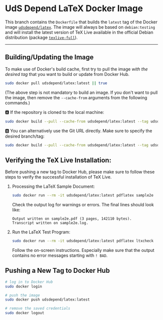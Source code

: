 # UdS Depend LaTeX Docker Image

This branch contains the `Dockerfile` that builds the `latest` tag of the Docker image [`udsdepend/latex`](https://hub.docker.com/r/udsdepend/latex).
The image will always be based on `debian:testing` and will install the latest version of TeX Live available in the official Debian distribution (package [`texlive-full`](https://packages.debian.org/de/testing/tex/texlive-full)).

---

## Building/Updating the Image

To make use of Docker's build cache, first try to pull the image _with the desired tag_ that you want to build or update from Docker Hub.

```bash
sudo docker pull udsdepend/latex:latest || true
```

(The above step is not mandatory to build an image. If you don't want to pull the image, then remove the `--cache-from` arguments from the following commands.)

:a: If the repository is cloned to the local machine:

```bash
sudo docker build --pull --cache-from udsdepend/latex:latest --tag udsdepend/latex:latest .
```

:b: You can alternatively use the Git URL directly. Make sure to specify the desired branch/tag:

```bash
sudo docker build --pull --cache-from udsdepend/latex:latest --tag udsdepend/latex:latest "https://github.com/udsdepend/latex-docker.git#main"
```

## Verifying the TeX Live Installation:

Before pushing a new tag to Docker Hub, please make sure to follow these steps to verify the successful installation of TeX Live.

1.  Processing the LaTeX Sample Document:
    ```bash
    sudo docker run --rm -it udsdepend/latex:latest pdflatex sample2e
    ```
    Check the output log for warnings or errors. The final lines should look like:
    ```
    Output written on sample2e.pdf (3 pages, 142110 bytes).
    Transcript written on sample2e.log.
    ```
2.  Run the LaTeX Test Program:
    ```bash
    sudo docker run --rm -it udsdepend/latex:latest pdflatex ltxcheck
    ```
    Follow the on-screen instructions. Especially make sure that the output contains no error messages starting with `! BAD`.

## Pushing a New Tag to Docker Hub

```bash
# log in to Docker Hub
sudo docker login

# push the image
sudo docker push udsdepend/latex:latest

# remove the saved credentials
sudo docker logout
```
